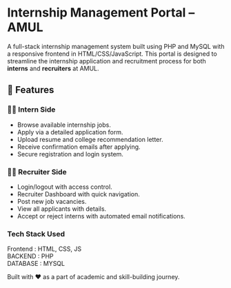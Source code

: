 # Internship Management Portal – AMUL

A full-stack internship management system built using PHP and MySQL with a responsive frontend in HTML/CSS/JavaScript. This portal is designed to streamline the internship application and recruitment process for both **interns** and **recruiters** at AMUL.

## 📌 Features

### 👨‍🎓 Intern Side
- Browse available internship jobs.
- Apply via a detailed application form.
- Upload resume and college recommendation letter.
- Receive confirmation emails after applying.
- Secure registration and login system.

### 🧑‍💼 Recruiter Side
- Login/logout with access control.
- Recruiter Dashboard with quick navigation.
- Post new job vacancies.
- View all applicants with details.
- Accept or reject interns with automated email notifications.

### Tech Stack Used 
Frontend : HTML, CSS, JS <br>
BACKEND : PHP <br>
DATABASE : MYSQL <br>

Built with ❤️ as a part of academic and skill-building journey.
